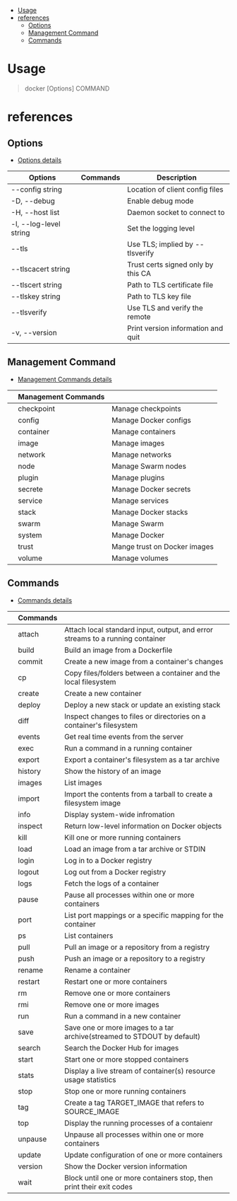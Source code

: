 <!-- TOC START min:1 max:6 link:true update:true -->
- [Usage](#usage)
- [references](#references)
  - [Options](#options)
  - [Management Command](#management-command)
  - [Commands](#commands)

<!-- TOC END -->

# Usage

> docker \[Options\] COMMAND

# references
## Options

* [Options details](./Usage/Options.md)

|        Options         | Commands |            Description             |
| ---------------------- | -------- | ---------------------------------- |
|    --config string     |          |  Location of client config files   |
|      -D, --debug       |          |         Enable debug mode          |
|    -H, --host list     |          |    Daemon socket to connect to     |
| -l, --log-level string |          |       Set the logging level        |
|         --tls          |          |  Use TLS; implied by --tlsverify   |
|   --tlscacert string   |          | Trust certs signed only by this CA |
|    --tlscert string    |          |    Path to TLS certificate file    |
|    --tlskey string     |          |        Path to TLS key file        |
|      --tlsverify       |          |   Use TLS and verify the remote    |
|     -v, --version      |          | Print version information and quit |

## Management Command

* [Management Commands details](./Usage/ManagementCommand.md)

|     | **Management Commands** |                              |
| --- | ----------------------- | ---------------------------- |
|     |       checkpoint        |      Manage checkpoints      |
|     |         config          |    Manage Docker configs     |
|     |        container        |      Manage containers       |
|     |          image          |        Manage images         |
|     |         network         |       Manage networks        |
|     |          node           |      Manage Swarm nodes      |
|     |         plugin          |        Manage plugins        |
|     |         secrete         |    Manage Docker secrets     |
|     |         service         |       Manage services        |
|     |          stack          |     Manage Docker stacks     |
|     |          swarm          |         Manage Swarm         |
|     |         system          |        Manage Docker         |
|     |          trust          | Mange trust on Docker images |
|     |         volume          |        Manage volumes        |

## Commands

* [Commands details](./Usage/Commands.md)

|     | **Commands** |                                                                               |
| --- | ------------ | ----------------------------------------------------------------------------- |
|     |    attach    | Attach local standard input, output, and error streams to a running container |
|     |    build     |                       Build an image from a Dockerfile                        |
|     |    commit    |                 Create a new image from a container's changes                 |
|     |      cp      |        Copy files/folders between a container and the local filesystem        |
|     |    create    |                            Create a new container                             |
|     |    deploy    |                Deploy a new stack or update an existing stack                 |
|     |     diff     |      Inspect changes to files or directories on a container's filesystem      |
|     |    events    |                     Get real time events from the server                      |
|     |     exec     |                     Run a command in a running container                      |
|     |    export    |               Export a container's filesystem as a tar archive                |
|     |   history    |                         Show the history of an image                          |
|     |    images    |                                  List images                                  |
|     |    import    |        Import the contents from a tarball to create a filesystem image        |
|     |     info     |                        Display system-wide infromation                        |
|     |   inspect    |                Return low-level information on Docker objects                 |
|     |     kill     |                      Kill one or more running containers                      |
|     |     load     |                   Load an image from a tar archive or STDIN                   |
|     |    login     |                          Log in to a Docker registry                          |
|     |    logout    |                        Log out from a Docker registry                         |
|     |     logs     |                         Fetch the logs of a container                         |
|     |    pause     |               Pause all processes within one or more containers               |
|     |     port     |          List port mappings or a specific mapping for the container           |
|     |      ps      |                                List containers                                |
|     |     pull     |                 Pull an image or a repository from a registry                 |
|     |     push     |                  Push an image or a repository to a registry                  |
|     |    rename    |                              Rename a container                               |
|     |   restart    |                        Restart one or more containers                         |
|     |      rm      |                         Remove one or more containers                         |
|     |     rmi      |                           Remove one or more images                           |
|     |     run      |                       Run a command in a new container                        |
|     |     save     |    Save one or more images to a tar archive(streamed to STDOUT by default)    |
|     |    search    |                       Search the Docker Hub for images                        |
|     |    start     |                     Start one or more stopped containers                      |
|     |    stats     |        Display a live stream of container(s) resource usage statistics        |
|     |     stop     |                      Stop one or more running containers                      |
|     |     tag      |             Create a tag TARGET_IMAGE that refers to SOURCE_IMAGE             |
|     |     top      |                 Display the running processes of a contaienr                  |
|     |   unpause    |              Unpause all processes within one or more containers              |
|     |    update    |                Update configuration of one or more containers                 |
|     |   version    |                      Show the Docker version information                      |
|     |     wait     |     Block until one or more containers stop, then print their exit codes      |

